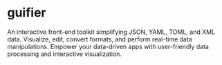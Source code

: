 # guifier

An interactive front-end toolkit simplifying JSON, YAML, TOML, and XML data. Visualize, edit, convert formats, and perform real-time data manipulations. Empower your data-driven apps with user-friendly data processing and interactive visualization.
